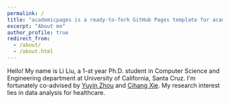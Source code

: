 ```yaml
---
permalink: /
title: "academicpages is a ready-to-fork GitHub Pages template for academic personal websites"
excerpt: "About me"
author_profile: true
redirect_from: 
  - /about/
  - /about.html
---
```


Hello! My name is Li Liu, a 1-st year Ph.D. student in Computer Science and Engineering department at University of California, Santa Cruz. I'm fortunately co-advised by [Yuyin Zhou](https://yuyinzhou.github.io/) and [Cihang Xie](https://cihangxie.github.io/). My research interest lies in data analysis for healthcare.
